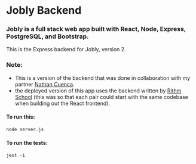 # Jobly Backend

### Jobly is a full stack web app built with React, Node, Express, PostgreSQL, and Bootstrap.

This is the Express backend for Jobly, version 2.

### Note: 
- This is a version of the backend that was done in collaboration with my partner <a href="https://github.com/ncuenca">Nathan Cuenca</a>.
- the deployed version of this app uses the backend written by <a href="https://www.rithmschool.com/">Rithm School</a> (this was so that each pair could start with the same codebase when building out the React frontend).

#### To run this:

    node server.js
    
#### To run the tests:

    jest -i

